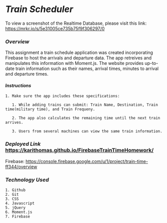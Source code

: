 # ***Train Scheduler***

To view a screenshot of the Realtime Database, please visit this link: https://mrkr.io/s/5e31005ce735b75f9f306297/0

### ***Overview***

This assignment a train schedule application was created incorporating Firebase to host the arrivals and departure data. The app retreives and manipulates this information with Moment.js. The website provides up-to-date train information such as their names, arrival times, minutes to arrival and departure times. 

#### ***Instructions***

    1. Make sure the app includes these specifications:
   
       1. While adding trains can submit: Train Name, Destination, Train time(military time), and Train Frequeny.
   
       2. The app also calculates the remaining time until the next train arrives. 
   
       3. Users from several machines can view the same train information.
   
### ***Deployed Link*** https://karithomas.github.io/FirebaseTrainTimeHomework/
Firebase: https://console.firebase.google.com/u/1/project/train-time-ff344/overview

### ***Technology Used***

    1. Github
    2. Git
    3. CSS
    4. Javascript
    5. jQuery
    6. Moment.js
    7. Firebase